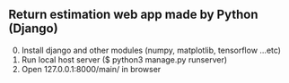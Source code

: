 ## Return estimation web app made by Python (Django)
0. Install django and other modules (numpy, matplotlib, tensorflow ...etc)
1. Run local host server ($ python3 manage.py runserver)
2. Open 127.0.0.1:8000/main/ in browser
